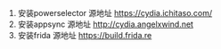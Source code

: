 1. 安装powerselector 源地址 https://cydia.ichitaso.com/
2. 安装appsync 源地址 http://cydia.angelxwind.net
3. 安装frida 源地址 https://build.frida.re